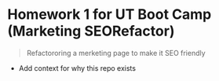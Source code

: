 # Homework 1 for UT Boot Camp (Marketing SEORefactor)
>Refactororing a merketing page to make it SEO friendly

- Add context for why this repo exists
